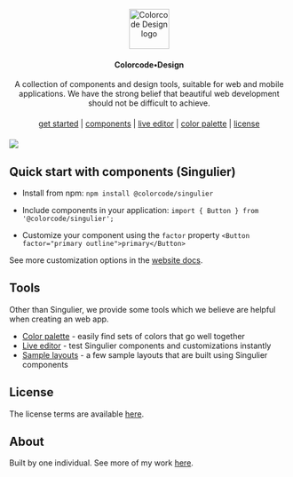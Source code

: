 <p align="center">
  <a href="https://getbootstrap.com/">
    <img src="http://about.colorcode.me/assets/logo-ccd-blue.png" alt="Colorcode Design logo" width="72">
  </a>
</p>

<h4 align="center">Colorcode•Design</h4>

<div align="center">A collection of components and design tools, suitable for web and mobile applications. We have the strong belief that beautiful web development should not be difficult to achieve.</div>

<div align="center" style="margin-top: 20px; margin-bottom: 20px">
  <a href="http://colorcode.design/about">get started</a> | <a href="http://colorcode.design/singulier">components</a> | <a href="http://colorcode.design/editor">live editor</a> | <a href="http://colorcode.design/palette">color palette</a> | <a href="http://colorcode.design/license">license</a>
</div>

![](https://img.shields.io/badge/-Please%20note%20that%20the%20project%20is%20still%20under%20a%20lot%20of%20development%20and%20bugs%20may%20occur.-red)

## Quick start with components (Singulier)

* Install from npm:
```npm install @colorcode/singulier```

* Include components in your application:
```import { Button } from '@colorcode/singulier';```

* Customize your component using the `factor` property
```<Button factor="primary outline">primary</Button>```

See more customization options in the [website docs](http://colorcode.design/singulier).


## Tools
Other than Singulier, we provide some tools which we believe are helpful when creating an web app.

* [Color palette](http://www.colorcode.design/palette) - easily find sets of colors that go well together
* [Live editor](http://www.colorcode.design/editor) - test Singulier components and customizations instantly
* [Sample layouts](http://www.colorcode.design/layouts) - a few sample layouts that are built using Singulier components

## License
The license terms are available [here](http://www.colorcode.design/license).

## About
Built by one individual. See more of my work [here](http://about.colorcode.me).
